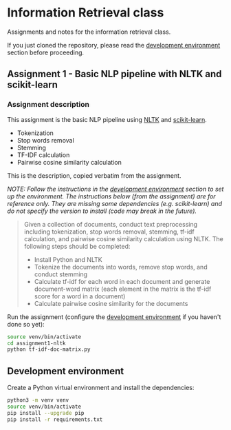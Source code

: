 # Information Retrieval class

Assignments and notes for the information retrieval class.

If you just cloned the repository, please read the [development environment](#development-environment) section before proceeding.

## Assignment 1 - Basic NLP pipeline with NLTK and scikit-learn

### Assignment description

This assignment is the basic NLP pipeline using [NLTK](https://www.nltk.org/) and [scikit-learn](https://scikit-learn.org/stable/).

- Tokenization
- Stop words removal
- Stemming
- TF-IDF calculation
- Pairwise cosine similarity calculation

This is the description, copied verbatim from the assignment.

_NOTE: Follow the instructions in the [development environment](#development-environment) section to set up the environment. The instructions below (from the assignment) are for reference only. They are missing some dependencies (e.g. scikit-learn) and do not specify the version to install (code may break in the future)._

> Given a collection of documents, conduct text preprocessing including tokenization, stop words removal, stemming, tf-idf calculation, and pairwise cosine similarity calculation using NLTK. The following steps should be completed:
>
> - Install Python and NLTK
> - Tokenize the documents into words, remove stop words, and conduct stemming
> - Calculate tf-idf for each word in each document and generate document-word matrix (each element in the matrix is the tf-idf score for a word in a document)
> - Calculate pairwise cosine similarity for the documents

Run the assignment (configure the [development environment](#development-environment) if you haven't done so yet):

```bash
source venv/bin/activate
cd assignment1-nltk
python tf-idf-doc-matrix.py
```

## Development environment

Create a Python virtual environment and install the dependencies:

```bash
python3 -m venv venv
source venv/bin/activate
pip install --upgrade pip
pip install -r requirements.txt
```

